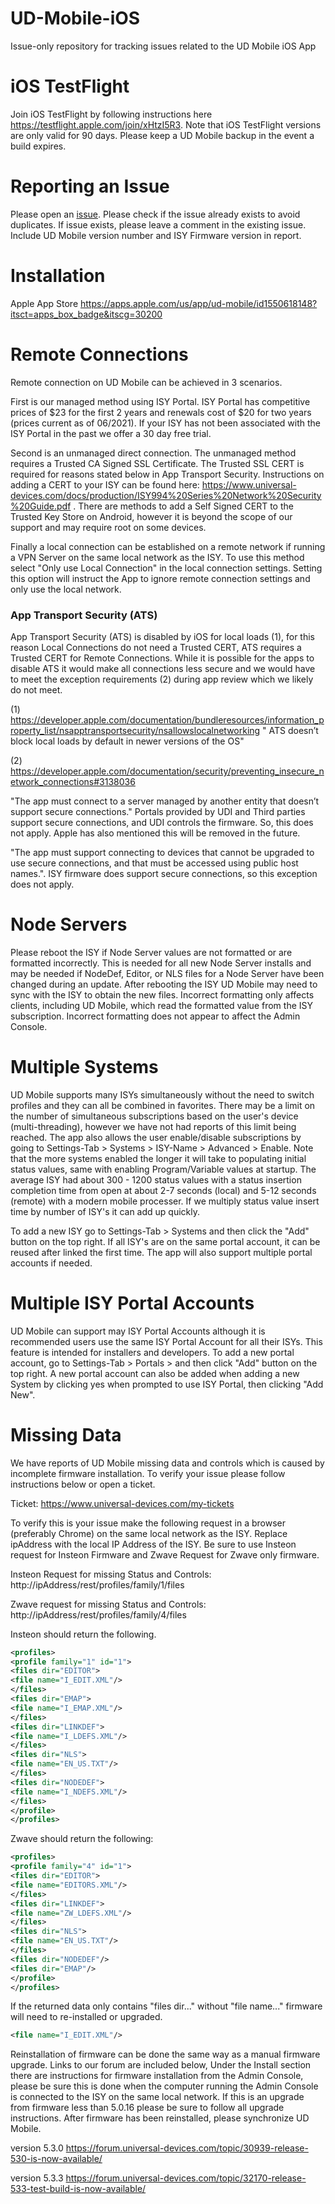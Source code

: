 # UD-Mobile-iOS
Issue-only repository for tracking issues related to the UD Mobile iOS App

# iOS TestFlight 
Join iOS TestFlight by following instructions here https://testflight.apple.com/join/xHtzI5R3.  Note that iOS TestFlight versions are only valid for 90 days. Please keep a UD Mobile backup in the event a build expires.


# Reporting an Issue
Please open an [issue](https://github.com/UniversalDevicesInc/UD-Mobile-iOS/issues).
Please check if the issue already exists to avoid duplicates. If issue exists, please leave a comment in the existing issue.
Include UD Mobile version number and ISY Firmware version in report.

# Installation
Apple App Store https://apps.apple.com/us/app/ud-mobile/id1550618148?itsct=apps_box_badge&itscg=30200

# Remote Connections
Remote connection on UD Mobile can be achieved in 3 scenarios.

First is our managed method using ISY Portal. ISY Portal has competitive prices of $23 for the first 2 years and renewals cost of $20 for two years (prices current as of 06/2021). If your ISY has not been associated with the ISY Portal in the past we offer a 30 day free trial.

Second is an unmanaged direct connection. The unmanaged method requires a Trusted CA Signed SSL Certificate. The Trusted SSL CERT is required for reasons stated below in App Transport Security. Instructions on adding a CERT to your ISY can be found here: https://www.universal-devices.com/docs/production/ISY994%20Series%20Network%20Security%20Guide.pdf . There are methods to add a Self Signed CERT to the Trusted Key Store on Android, however it is beyond the scope of our support and may require root on some devices.

Finally a local connection can be established on a remote network if running a VPN Server on the same local network as the ISY. To use this method select "Only use Local Connection" in the local connection settings. Setting this option will instruct the App to ignore remote connection settings and only use the local network.

### App Transport Security (ATS)
App Transport Security (ATS) is disabled by iOS for local loads (1), for this reason Local Connections do not need a Trusted CERT, ATS requires a Trusted CERT for Remote Connections.
While it is possible for the apps to disable ATS it would make all connections less secure and we would have to meet the exception requirements (2) during app review which we likely do not meet.

(1) https://developer.apple.com/documentation/bundleresources/information_property_list/nsapptransportsecurity/nsallowslocalnetworking " ATS doesn’t block local loads by default in newer versions of the OS"

(2) https://developer.apple.com/documentation/security/preventing_insecure_network_connections#3138036 

"The app must connect to a server managed by another entity that doesn’t support secure connections."  Portals provided by UDI and Third parties support secure connections, and UDI controls the firmware. So, this does not apply.  Apple has also mentioned this will be removed in the future.

"The app must support connecting to devices that cannot be upgraded to use secure connections, and that must be accessed using public host names.".  ISY firmware does support secure connections, so this exception does not apply.


# Node Servers
Please reboot the ISY if Node Server values are not formatted or are formatted incorrectly.  This is needed for all new Node Server installs and may be needed if NodeDef, Editor, or NLS files for a Node Server have been changed during an update.  After rebooting the ISY UD Mobile may need to sync with the ISY to obtain the new files. Incorrect formatting only affects clients, including UD Mobile, which read the formatted value from the ISY subscription.  Incorrect formatting does not appear to affect the Admin Console.

# Multiple Systems
UD Mobile supports many ISYs simultaneously without the need to switch profiles and they can all be combined in favorites.  There may be a limit on the number of simultaneous subscriptions based on the user's device (multi-threading), however we have not had reports of this limit being reached.  The app also allows the user enable/disable subscriptions by going to Settings-Tab > Systems > ISY-Name > Advanced > Enable.  Note that the more systems enabled the longer it will take to populating initial status values, same with enabling Program/Variable values at startup.  The average ISY had about 300 - 1200 status values with a status insertion completion time from open at about 2-7 seconds (local) and 5-12 seconds (remote) with a modern mobile processer. If we multiply status value insert time by number of ISY's it can add up quickly.

To add a new ISY go to Settings-Tab > Systems and then click the "Add" button on the top right.  If all ISY's are on the same portal account, it can be reused after linked the first time.  The app will also support multiple portal accounts if needed. 

# Multiple ISY Portal Accounts
UD Mobile can support may ISY Portal Accounts although it is recommended users use the same ISY Portal Account for all their ISYs.  This feature is intended for installers and developers.  To add a new portal account, go to Settings-Tab > Portals > and then click "Add" button on the top right.  A new portal account can also be added when adding a new System by clicking yes when prompted to use ISY Portal, then clicking "Add New".

# Missing Data
We have reports of UD Mobile missing data and controls which is caused by incomplete firmware installation.  To verify your issue please follow instructions below or open a ticket.

Ticket:
https://www.universal-devices.com/my-tickets

To verify this is your issue make the following request in a browser (preferably Chrome) on the same local network as the ISY. Replace ipAddress with the local IP Address of the ISY. Be sure to use Insteon request for Insteon Firmware and Zwave Request for Zwave only firmware.

Insteon Request for missing Status and Controls:
http://ipAddress/rest/profiles/family/1/files  

Zwave request for missing Status and Controls:
http://ipAddress/rest/profiles/family/4/files

Insteon should return the following.  
      
```xml
<profiles>
<profile family="1" id="1">
<files dir="EDITOR">
<file name="I_EDIT.XML"/>
</files>
<files dir="EMAP">
<file name="I_EMAP.XML"/>
</files>
<files dir="LINKDEF">
<file name="I_LDEFS.XML"/>
</files>
<files dir="NLS">
<file name="EN_US.TXT"/>
</files>
<files dir="NODEDEF">
<file name="I_NDEFS.XML"/>
</files>
</profile>
</profiles>
```

Zwave should return the following:

```xml
<profiles>
<profile family="4" id="1">
<files dir="EDITOR">
<file name="EDITORS.XML"/>
</files>
<files dir="LINKDEF">
<file name="ZW_LDEFS.XML"/>
</files>
<files dir="NLS">
<file name="EN_US.TXT"/>
</files>
<files dir="NODEDEF"/>
<files dir="EMAP"/>
</profile>
</profiles>
```

If the returned data only contains "files dir..." without "file name..." firmware will need to re-installed or upgraded.  
```xml 
<file name="I_EDIT.XML"/>
```      

Reinstallation of firmware can be done the same way as a manual firmware upgrade.  Links to our forum are included below, Under the Install section there are instructions for firmware installation from the Admin Console, please be sure this is done when the computer running the Admin Console is connected to the ISY on the same local network.  If this is an upgrade from firmware less than 5.0.16 please be sure to follow all upgrade instructions.  After firmware has been reinstalled, please synchronize UD Mobile.

version 5.3.0
https://forum.universal-devices.com/topic/30939-release-530-is-now-available/

version 5.3.3
https://forum.universal-devices.com/topic/32170-release-533-test-build-is-now-available/

